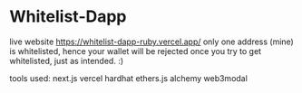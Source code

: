 # Whitelist-Dapp
live website https://whitelist-dapp-ruby.vercel.app/
only one address (mine) is whitelisted, hence your wallet will be rejected once you try to get whitelisted, just as intended. :)

tools used:
next.js
vercel
hardhat
ethers.js
alchemy
web3modal
